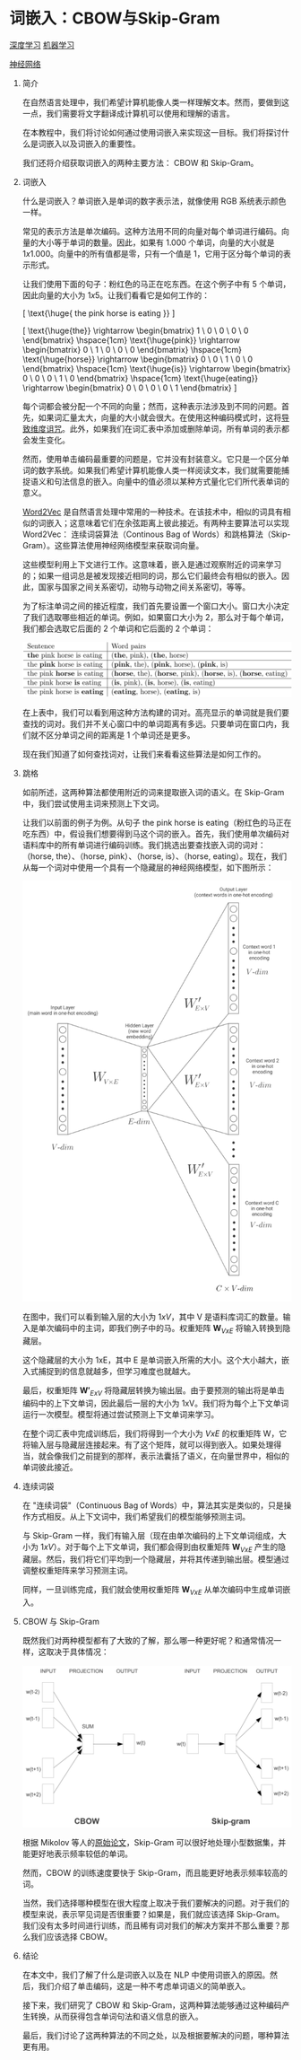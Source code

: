 # 词嵌入：CBOW与Skip-Gram

[深度学习](https://www.baeldung.com/cs/category/ai/deep-learning) [机器学习](https://www.baeldung.com/cs/category/ai/ml)

[神经网络](https://www.baeldung.com/cs/tag/neural-networks)

1. 简介

    在自然语言处理中，我们希望计算机能像人类一样理解文本。然而，要做到这一点，我们需要将文字翻译成计算机可以使用和理解的语言。

    在本教程中，我们将讨论如何通过使用词嵌入来实现这一目标。我们将探讨什么是词嵌入以及词嵌入的重要性。

    我们还将介绍获取词嵌入的两种主要方法： CBOW 和 Skip-Gram。

2. 词嵌入

    什么是词嵌入？单词嵌入是单词的数字表示法，就像使用 RGB 系统表示颜色一样。

    常见的表示方法是单次编码。这种方法用不同的向量对每个单词进行编码。向量的大小等于单词的数量。因此，如果有 $1.000$ 个单词，向量的大小就是 $1x1.000$。向量中的所有值都是零，只有一个值是 1，它用于区分每个单词的表示形式。

    让我们使用下面的句子：粉红色的马正在吃东西。在这个例子中有 5 个单词，因此向量的大小为 $1x5$。让我们看看它是如何工作的：

    \[ \text{\huge{ the pink horse is eating }} \]

    \[ \text{\huge{the}} \rightarrow \begin{bmatrix} 1 \\ 0 \\ 0 \\ 0 \\ 0 \end{bmatrix} \hspace{1cm} \text{\huge{pink}} \rightarrow \begin{bmatrix} 0 \\ 1 \\ 0 \\ 0 \\ 0 \end{bmatrix} \hspace{1cm} \text{\huge{horse}} \rightarrow \begin{bmatrix} 0 \\ 0 \\ 1 \\ 0 \\ 0 \end{bmatrix} \hspace{1cm} \text{\huge{is}} \rightarrow \begin{bmatrix} 0 \\ 0 \\ 0 \\ 1 \\ 0 \end{bmatrix} \hspace{1cm} \text{\huge{eating}} \rightarrow \begin{bmatrix} 0 \\ 0 \\ 0 \\ 0 \\ 1 \end{bmatrix} \]

    每个词都会被分配一个不同的向量；然而，这种表示法涉及到不同的问题。首先，如果词汇量太大，向量的大小就会很大。在使用这种编码模式时，这将[导致维度诅咒](https://www.baeldung.com/cs/ai-convolutional-neural-networks#5-the-curse-of-dimensionality)。此外，如果我们在词汇表中添加或删除单词，所有单词的表示都会发生变化。

    然而，使用单击编码最重要的问题是，它并没有封装意义。它只是一个区分单词的数字系统。如果我们希望计算机能像人类一样阅读文本，我们就需要能捕捉语义和句法信息的嵌入。向量中的值必须以某种方式量化它们所代表单词的意义。

    [Word2Vec](https://www.baeldung.com/cs/ml-word2vec-topic-modeling) 是自然语言处理中常用的一种技术。在该技术中，相似的词具有相似的词嵌入；这意味着它们在余弦距离上彼此接近。有两种主要算法可以实现 Word2Vec： 连续词袋算法（Continous Bag of Words）和跳格算法（Skip-Gram）。这些算法使用神经网络模型来获取词向量。

    这些模型利用上下文进行工作。这意味着，嵌入是通过观察附近的词来学习的；如果一组词总是被发现接近相同的词，那么它们最终会有相似的嵌入。因此，国家与国家之间关系密切，动物与动物之间关系密切，等等。

    为了标注单词之间的接近程度，我们首先要设置一个窗口大小。窗口大小决定了我们选取哪些相近的单词。例如，如果窗口大小为 2，那么对于每个单词，我们都会选取它后面的 2 个单词和它后面的 2 个单词：

    ![由 QuickLaTeX.com 绘制](pic/quicklatex.com-9e8c269b43cf22b0c47cacc23573d7ab_l3.svg)

    在上表中，我们可以看到用这种方法构建的词对。高亮显示的单词就是我们要查找的词对。我们并不关心窗口中的单词距离有多远。只要单词在窗口内，我们就不区分单词之间的距离是 1 个单词还是更多。

    现在我们知道了如何查找词对，让我们来看看这些算法是如何工作的。

3. 跳格

    如前所述，这两种算法都使用附近的词来提取嵌入词的语义。在 Skip-Gram 中，我们尝试使用主词来预测上下文词。

    让我们以前面的例子为例。从句子 the pink horse is eating（粉红色的马正在吃东西）中，假设我们想要得到马这个词的嵌入。首先，我们使用单次编码对语料库中的所有单词进行编码训练。我们挑选出要查找嵌入词的词对：（horse, the）、（horse, pink）、（horse, is）、（horse, eating）。现在，我们从每一个词对中使用一个具有一个隐藏层的神经网络模型，如下图所示：

    ![Baeldung 词嵌入 1](pic/Baeldung-word-embeddings-1-656x1024-1.webp)

    在图中，我们可以看到输入层的大小为 $1xV$，其中 V 是语料库词汇的数量。输入是单次编码中的主词，即我们例子中的马。权重矩阵 $\mathbf{W}_{VxE}$ 将输入转换到隐藏层。

    这个隐藏层的大小为 1xE，其中 E 是单词嵌入所需的大小。这个大小越大，嵌入式捕捉到的信息就越多，但学习难度也就越大。

    最后，权重矩阵 $\mathbf{W'}_{ExV}$ 将隐藏层转换为输出层。由于要预测的输出将是单击编码中的上下文单词，因此最后一层的大小为 1xV。我们将为每个上下文单词运行一次模型。模型将通过尝试预测上下文单词来学习。

    在整个词汇表中完成训练后，我们将得到一个大小为 $VxE$ 的权重矩阵 W，它将输入层与隐藏层连接起来。有了这个矩阵，就可以得到嵌入。如果处理得当，就会像我们之前提到的那样，表示法囊括了语义，在向量世界中，相似的单词彼此接近。

4. 连续词袋

    在 "连续词袋"（Continuous Bag of Words）中，算法其实是类似的，只是操作方式相反。从上下文词中，我们希望我们的模型能够预测主词。

    与 Skip-Gram 一样，我们有输入层（现在由单次编码的上下文单词组成，大小为 $1xV$）。对于每个上下文单词，我们都会得到由权重矩阵 $\mathbf{W}_{VxE}$ 产生的隐藏层。然后，我们将它们平均到一个隐藏层，并将其传递到输出层。模型通过调整权重矩阵来学习预测主词。

    同样，一旦训练完成，我们就会使用权重矩阵 $\mathbf{W}_{VxE}$ 从单次编码中生成单词嵌入。

5. CBOW 与 Skip-Gram

    既然我们对两种模型都有了大致的了解，那么哪一种更好呢？和通常情况一样，这取决于具体情况：

    ![Screenshot-2021-03-05-at-11.29.31](pic/Screenshot-2021-03-05-at-11.webp)

    根据 Mikolov 等人的[原始论文](https://arxiv.org/pdf/1301.3781.pdf)，Skip-Gram 可以很好地处理小型数据集，并能更好地表示频率较低的单词。

    然而，CBOW 的训练速度要快于 Skip-Gram，而且能更好地表示频率较高的词。

    当然，我们选择哪种模型在很大程度上取决于我们要解决的问题。对于我们的模型来说，表示罕见词是否很重要？如果是，我们就应该选择 Skip-Gram。我们没有太多时间进行训练，而且稀有词对我们的解决方案并不那么重要？那么我们应该选择 CBOW。

6. 结论

    在本文中，我们了解了什么是词嵌入以及在 NLP 中使用词嵌入的原因。然后，我们介绍了单击编码，这是一种不考虑单词语义的简单嵌入。

    接下来，我们研究了 CBOW 和 Skip-Gram，这两种算法能够通过这种编码产生转换，从而获得包含单词句法和语义信息的嵌入。

    最后，我们讨论了这两种算法的不同之处，以及根据要解决的问题，哪种算法更有用。
